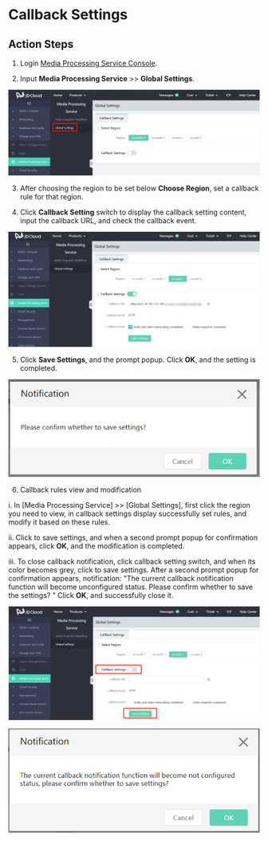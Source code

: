 # Callback Settings

## Action Steps

1. Login [Media Processing Service Console](https://mps-console.jdcloud.com/).

2. Input **Media Processing Service** >> **Global Settings**.

![](../../../../image/Media-Processing-Service/MPS-009.png)

3. After choosing the region to be set below **Choose Region**, set a callback rule for that region.

4. Click **Callback Setting** switch to display the callback setting content, input the callback URL, and check the callback event.

![](../../../../image/Media-Processing-Service/MPS-010.png)

5. Click **Save Settings**, and the prompt popup. Click **OK**, and the setting is completed.

![](../../../../image/Media-Processing-Service/MPS-011.png)

6. Callback rules view and modification

  i. In [Media Processing Service] >> [Global Settings], first click the region you need to view, in callback settings display successfully set rules, and modify it based on these rules.

  ii. Click to save settings, and when a second prompt popup for confirmation appears, click **OK**, and the modification is completed.

  iii. To close callback notification, click callback setting switch, and when its color becomes grey, click to save settings. After a second prompt popup for confirmation appears, notification: "The current callback notification function will become unconfigured status. Please confirm whether to save the settings? " Click **OK**, and successfully close it.

![](../../../../image/Media-Processing-Service/MPS-012.png)

![](../../../../image/Media-Processing-Service/MPS-013.png)
